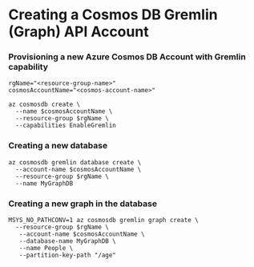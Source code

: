 # Creating a Cosmos DB Gremlin (Graph) API Account


### Provisioning a new Azure Cosmos DB Account with Gremlin capability
```
rgName="<resource-group-name>"
cosmosAccountName="<cosmos-account-name>"

az cosmosdb create \
  --name $cosmosAccountName \
  --resource-group $rgName \
  --capabilities EnableGremlin 
```

### Creating a new database
```
az cosmosdb gremlin database create \
  --account-name $cosmosAccountName \
  --resource-group $rgName \
  --name MyGraphDB
```

### Creating a new graph in the database
```
MSYS_NO_PATHCONV=1 az cosmosdb gremlin graph create \
  --resource-group $rgName \
   --account-name $cosmosAccountName \ 
   --database-name MyGraphDB \
   --name People \
   --partition-key-path "/age"
```